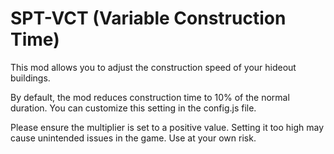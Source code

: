 # SPT-VCT (Variable Construction Time)

This mod allows you to adjust the construction speed of your hideout buildings.

By default, the mod reduces construction time to 10% of the normal duration. You can customize this setting in the config.js file.

Please ensure the multiplier is set to a positive value. Setting it too high may cause unintended issues in the game. Use at your own risk.

